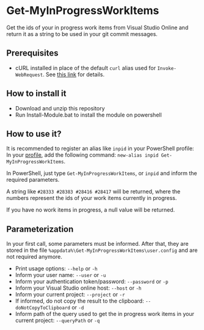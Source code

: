 # Get-MyInProgressWorkItems
Get the ids of your in progress work items from Visual Studio Online and return it as a string to be used in your git commit messages.

## Prerequisites
- cURL installed in place of the default `curl` alias used for `Invoke-WebRequest`. See [this link](http://thesociablegeek.com/azure/using-curl-in-powershell/) for details.

## How to install it
- Download and unzip this repository
- Run Install-Module.bat to install the module on powershell

## How to use it?
It is recommended to register an alias like `inpid` in your PowerShell profile:
In your [profile](http://thesociablegeek.com/azure/using-curl-in-powershell/), add the following command:
`new-alias inpid Get-MyInProgressWorkItems`.

In PowerShell, just type `Get-MyInProgressWorkItems`, or `inpid` and inform the required parameters.

A string like `#28333 #28383 #28416 #28417` will be returned, where the numbers represent the ids of your work items currently in progress.

If you have no work items in progress, a null value will be returned.

## Parameterization
In your first call, some parameters must be informed. After that, they are stored in the file `%appdata%\Get-MyInProgressWorkItems\user.config` and are not required anymore.

- Print usage options:
`--help` or `-h`
- Inform your user name:
`--user` or `-u`
- Inform your authentication token/password:
`--password` or `-p`
- Inform your Visual Studio online host:
`--host` or `-h`
- Inform your current project:
`--project` or `-r`
- If informed, do not copy the result to the clipboard:
`--doNotCopyToClipboard` or `-d`
- Inform path of the query used to get the in progress work items in your current project:
`--queryPath` or `-q`
